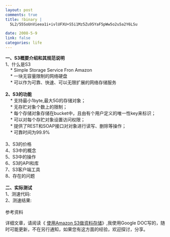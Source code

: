 ```yaml
--- 
layout: post
comments: true
title: !binary |
  5L2/55SoUnVieea1i+ivlUFXU+S5i1Mz5Zu95YaF5pWw5o2u5a2Y6LSu

date: 2008-5-9
link: false
categories: life
---
```

<p><strong>一、S3概要介绍和其规范说明</strong><br />
1、什么是S3<br />
&nbsp;&nbsp;&nbsp; * Simple Storage Service Fron Amazon<br />
&nbsp;&nbsp;&nbsp; * 一块无容量限制的网络硬盘<br />
&nbsp;&nbsp;&nbsp; * 可以作为可靠、快速、可以无限扩展的网络存储服务<br />
<br />
<strong>2、S3的功能</strong><br />
&nbsp;&nbsp;&nbsp; * 支持最小1byte,最大5G的存储对象；<br />
&nbsp;&nbsp;&nbsp; * 无存贮对象个数上的限制；<br />
&nbsp;&nbsp;&nbsp; * 每个存储对象存储在bucket中，且由有个用户定义的唯一性key来标识；<br />
&nbsp;&nbsp;&nbsp; * 可以对每个存贮对象设置访问权限；<br />
&nbsp;&nbsp;&nbsp; * 提供了REST和SOAP接口对对象进行读写、删除等操作；<br />
&nbsp;&nbsp;&nbsp; * 可靠时间为99.9%<br />
<br />
3、S3的价格<br />
4、S3中的概念<br />
5、S3中的操作<br />
6、S3的API和库<br />
7、S3客户端工具<br />
8、存在的问题<br />
<br />
<strong>二、实际测试</strong><br />
1、测速代码:<br />
2、测速结果:<br />
<br />
参考资料</p>
<p>详细文章，请阅读《 <a href="https://docs.google.com/View?docID=dhf86kr9_2906crdnqpb&amp;revision=_latest">使用Amazon S3做资料存储</a>》,我使用Google DOC写的，随时可能更新，不在另行通知，如果您有这方面的经验，欢迎探讨，分享。</p>
